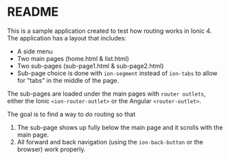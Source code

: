 # README

This is a sample application created to test how routing works in Ionic 4. The application has a layout that includes:
* A side menu
* Two main pages (home.html & list.html)
* Two sub-pages (sub-page1.html & sub-page2.html)
* Sub-page choice is done with `ion-segment` instead of `ion-tabs` to allow for "tabs" in the middle of the page.

The sub-pages are loaded under the main pages with `router outlets`, either the Ionic `<ion-router-outlet>` or the Angular `<router-outlet>`.

The goal is to find a way to do routing so that
1. The sub-page shows up fully below the main page and it scrolls with the main page.
2. All forward and back navigation (using the `ion-back-button` or the browser) work properly.
